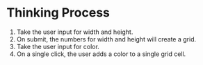 # Thinking Process
1. Take the user input for width and height.
2. On submit, the numbers for width and height will create a grid.
3. Take the user input for color.
4. On a single click, the user adds a color to a single grid cell.
